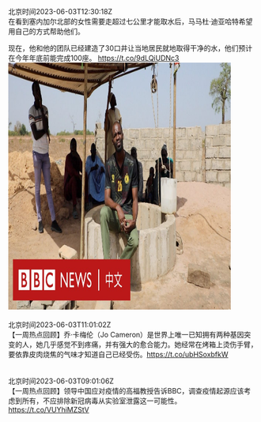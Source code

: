 北京时间2023-06-03T12:30:18Z<br>在看到塞内加尔北部的女性需要走超过七公里才能取水后，马马杜·迪亚哈特希望用自己的方式帮助他们。

现在，他和他的团队已经建造了30口井让当地居民就地取得干净的水，他们预计在今年年底前能完成100座。 https://t.co/9dLQiUDNc3<br><img src='/temp/video/2023/t-Month-6/w-Day-03/bbcchinese/1664851983361277952_0.jpg' width='450' height='500'><br><br>北京时间2023-06-03T11:01:02Z<br>【一周热点回顾】乔·卡梅伦（Jo Cameron）是世界上唯一已知拥有两种基因突变的人，她几乎感觉不到疼痛，并有强大的愈合能力。她经常在烤箱上烫伤手臂，要依靠皮肉烧焦的气味才知道自己已经受伤。https://t.co/ubHSoxbfkW<br><br><br>北京时间2023-06-03T09:01:06Z<br>【一周热点回顾】领导中国应对疫情的高福教授告诉BBC，调查疫情起源应该考虑到所有，不应排除新冠病毒从实验室泄露这一可能性。
https://t.co/VUYhiMZStV<br><br><br>